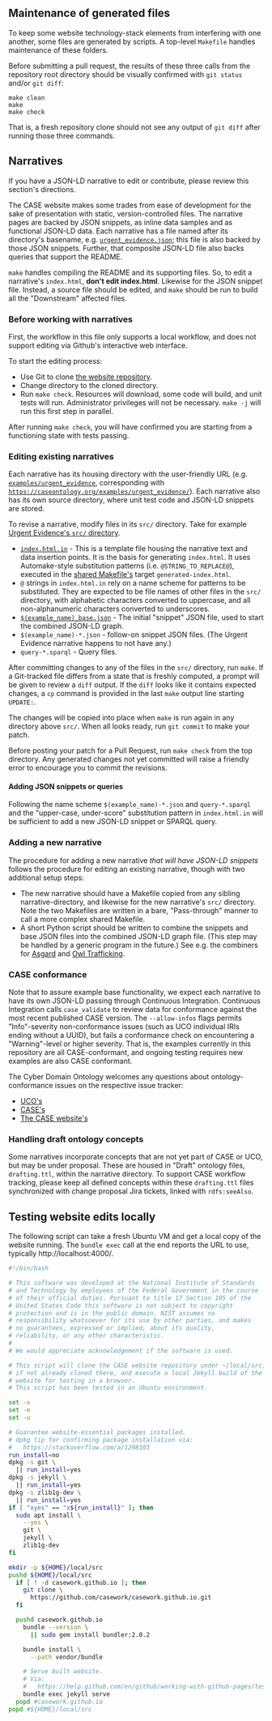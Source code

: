 ## Maintenance of generated files

To keep some website technology-stack elements from interfering with one another, some files are generated by scripts.  A top-level `Makefile` handles maintenance of these folders.

Before submitting a pull request, the results of these three calls from the repository root directory should be visually confirmed with `git status` and/or `git diff`:

```
make clean
make
make check
```

That is, a fresh repository clone should not see any output of `git diff` after running those three commands.


## Narratives

If you have a JSON-LD narrative to edit or contribute, please review this section's directions.

The CASE website makes some trades from ease of development for the sake of presentation with static, version-controlled files.  The narrative pages are backed by JSON snippets, as inline data samples and as functional JSON-LD data.  Each narrative has a file named after its directory's basename, e.g. [`urgent_evidence.json`](examples/urgent_evidence/urgent_evidence.json); this file is also backed by those JSON snippets.  Further, that composite JSON-LD file also backs queries that support the README.

`make` handles compiling the README and its supporting files.  So, to edit a narrative's `index.html`, **don't edit index.html**.  Likewise for the JSON snippet file.  Instead, a source file should be edited, and `make` should be run to build all the "Downstream" affected files.


### Before working with narratives

First, the workflow in this file only supports a local workflow, and does not support editing via Github's interactive web interface.

To start the editing process:

* Use Git to clone [the website repository](https://github.com/casework/casework.github.io/).
* Change directory to the cloned directory.
* Run `make check`.  Resources will download, some code will build, and unit tests will run.  Administrator privileges will not be necessary.  `make -j` will run this first step in parallel.

After running `make check`, you will have confirmed you are starting from a functioning state with tests passing.


### Editing existing narratives

Each narrative has its housing directory with the user-friendly URL (e.g. [`examples/urgent_evidence`](examples/urgent_evidence), corresponding with [`https://caseontology.org/examples/urgent_evidence/`](https://caseontology.org/examples/urgent_evidence/)).  Each narrative also has its own source directory, where unit test code and JSON-LD snippets are stored.

To revise a narrative, modify files in its `src/` directory.  Take for example [Urgent Evidence's `src/` directory](examples/urgent_evidence/src).

* [`index.html.in`](examples/urgent_evidence/src/index.html.in) - This is a template file housing the narrative text and data insertion points.  It is the basis for generating `index.html`.  It uses Automake-style substitution patterns (i.e. `@STRING_TO_REPLACE@`), executed in the [shared Makefile's](examples/src/example-src.mk) target `generated-index.html`.
* `@` strings in `index.html.in` rely on a name scheme for patterns to be substituted.  They are expected to be file names of other files in the `src/` directory, with alphabetic characters converted to uppercase, and all non-alphanumeric characters converted to underscores.
* [`$(example_name)_base.json`](examples/urgent_evidence/src/urgent_evidence_base.json) - The initial "snippet" JSON file, used to start the combined JSON-LD graph.
* `$(example_name)-*.json` - follow-on snippet JSON files.  (The Urgent Evidence narrative happens to not have any.)
* `query-*.sparql` - Query files.

After committing changes to any of the files in the `src/` directory, run `make`.  If a Git-tracked file differs from a state that is freshly computed, a prompt will be given to review a `diff` output.  If the `diff` looks like it contains expected changes, a `cp` command is provided in the last `make` output line starting `UPDATE:`.

The changes will be copied into place when `make` is run again in any directory above `src/`.  When all looks ready, run `git commit` to make your patch.

Before posting your patch for a Pull Request, run `make check` from the top directory.  Any generated changes not yet committed will raise a friendly error to encourage you to commit the revisions.


#### Adding JSON snippets or queries

Following the name scheme `$(example_name)-*.json` and `query-*.sparql` and the "upper-case, under-score" substitution pattern in `index.html.in` will be sufficient to add a new JSON-LD snippet or SPARQL query.


### Adding a new narrative

The procedure for adding a new narrative *that will have JSON-LD snippets* follows the procedure for editing an existing narrative, though with two additional setup steps:

* The new narrative should have a Makefile copied from any sibling narrative-directory, and likewise for the new narrative's `src/` directory.  Note the two Makefiles are written in a bare, "Pass-through" manner to call a more complex shared Makefile.
* A short Python script should be written to combine the snippets and base JSON files into the combined JSON-LD graph file.  (This step may be handled by a generic program in the future.)  See e.g. the combiners for [Asgard](examples/asgard/src/asgard_json.py) and [Owl Trafficking](examples/owl_trafficking/src/owl_trafficking_json.py).


### CASE conformance

Note that to assure example base functionality, we expect each narrative to have its own JSON-LD passing through Continuous Integration.  Continuous Integration calls `case_validate` to review data for conformance against the most recent published CASE version.  The `--allow-infos` flags permits "Info"-severity non-conformance issues (such as UCO individual IRIs ending without a UUID), but fails a conformance check on encountering a "Warning"-level or higher severity.  That is, the examples currently in this repository are all CASE-conformant, and ongoing testing requires new examples are also CASE conformant.

The Cyber Domain Ontology welcomes any questions about ontology-conformance issues on the respective issue tracker:

* [UCO's](https://github.com/ucoProject/UCO/issues)
* [CASE's](https://github.com/casework/CASE/issues)
* [The CASE website's](https://github.com/casework/casework.github.io/issues)


### Handling draft ontology concepts

Some narratives incorporate concepts that are not yet part of CASE or UCO, but may be under proposal.  These are housed in "Draft" ontology files, `drafting.ttl`, within the narrative directory.  To support CASE workflow tracking, please keep all defined concepts within these `drafting.ttl` files synchronized with change proposal Jira tickets, linked with `rdfs:seeAlso`.


## Testing website edits locally

The following script can take a fresh Ubuntu VM and get a local copy of the website running. The `bundle exec` call at the end reports the URL to use, typically http://localhost:4000/.

```bash
#!/bin/bash

# This software was developed at the National Institute of Standards
# and Technology by employees of the Federal Government in the course
# of their official duties. Pursuant to title 17 Section 105 of the
# United States Code this software is not subject to copyright
# protection and is in the public domain. NIST assumes no
# responsibility whatsoever for its use by other parties, and makes
# no guarantees, expressed or implied, about its quality,
# reliability, or any other characteristic.
#
# We would appreciate acknowledgement if the software is used.

# This script will clone the CASE website repository under ~/local/src,
# if not already cloned there, and execute a local Jekyll build of the
# website for testing in a browser.
# This script has been tested in an Ubuntu environment.

set -x
set -e
set -u

# Guarantee website-essential packages installed.
# dpkg tip for confirming package installation via:
#   https://stackoverflow.com/a/1298103
run_install=no
dpkg -s git \
  || run_install=yes
dpkg -s jekyll \
  || run_install=yes
dpkg -s zlib1g-dev \
  || run_install=yes
if [ "xyes" == "x${run_install}" ]; then
  sudo apt install \
    --yes \
    git \
    jekyll \
    zlib1g-dev
fi

mkdir -p ${HOME}/local/src
pushd ${HOME}/local/src
  if [ ! -d casework.github.io ]; then
    git clone \
      https://github.com/casework/casework.github.io.git
  fi

  pushd casework.github.io
    bundle --version \
      || sudo gem install bundler:2.0.2

    bundle install \
      --path vendor/bundle

    # Serve built website.
    # Via:
    #   https://help.github.com/en/github/working-with-github-pages/testing-your-github-pages-site-locally-with-jekyll
    bundle exec jekyll serve
  popd #casework.github.io
popd #${HOME}/local/src
```
